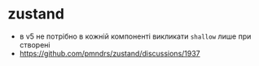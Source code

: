 # zustand

- в v5 не потрібно в кожній компоненті викликати `shallow` лише при створені
- https://github.com/pmndrs/zustand/discussions/1937

